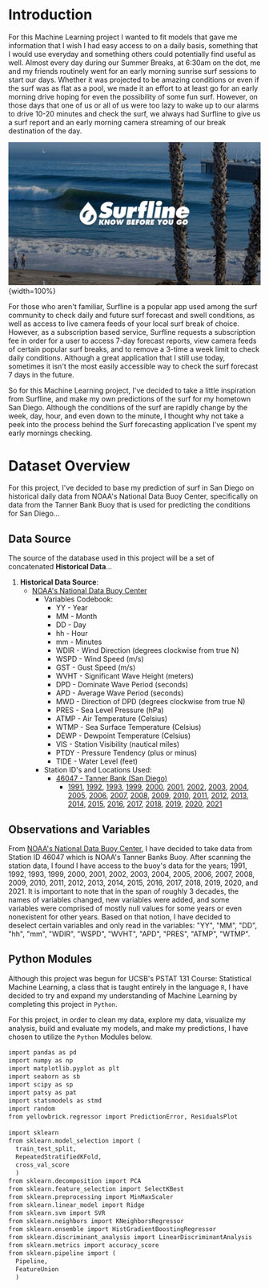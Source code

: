 # Introduction

For this Machine Learning project I wanted to fit models that gave me information that I wish I had easy access to on a daily basis, something that I would use everyday and something others could potentially find useful as well. Almost every day during our Summer Breaks, at 6:30am on the dot, me and my friends routinely went for an early morning sunrise surf sessions to start our days. Whether it was projected to be amazing conditions or even if the surf was as flat as a pool, we made it an effort to at least go for an early morning drive hoping for even the possibility of some fun surf. However, on those days that one of us or all of us were too lazy to wake up to our alarms to drive 10-20 minutes and check the surf, we always had Surfline to give us a surf report and an early morning camera streaming of our break destination of the day.  

![Fig. 1: Surfline Application Poster](131_Project_images/surfline-2019-fi.jpg){width=100%}

For those who aren't familiar, Surfline is a popular app used among the surf community to check daily and future surf forecast and swell conditions, as well as access to live camera feeds of your local surf break of choice. However, as a subscription based service, Surfline requests a subscription fee in order for a user to access 7-day forecast reports, view camera feeds of certain popular surf breaks, and to remove a 3-time a week limit to check daily conditions. Although a great application that I still use today, sometimes it isn't the most easily accessible way to check the surf forecast 7 days in the future.  
  
So for this Machine Learning project, I've decided to take a little inspiration from Surfline, and make my own predictions of the surf for my hometown San Diego. Although the conditions of the surf are rapidly change by the week, day, hour, and even down to the minute, I thought why not take a peek into the process behind the Surf forecasting application I've spent my early mornings checking.  

# Dataset Overview

For this project, I've decided to base my prediction of surf in San Diego on historical daily data from NOAA's National Data Buoy Center, specifically on data from the Tanner Bank Buoy that is used for predicting the conditions for San Diego...  

## Data Source
The source of the database used in this project will be a set of concatenated **Historical Data**...

  1. **Historical Data Source**:  
      - [NOAA's National Data Buoy Center](https://www.ndbc.noaa.gov/historical_data.shtml#stdmet)  
          - Variables Codebook:  
              - YY - Year  
              - MM - Month  
              - DD - Day  
              - hh - Hour  
              - mm - Minutes  
              - WDIR - Wind Direction (degrees clockwise from true N)  
              - WSPD - Wind Speed (m/s)  
              - GST - Gust Speed (m/s)  
              - WVHT - Significant Wave Height (meters)  
              - DPD - Dominate Wave Period (seconds)  
              - APD - Average Wave Period (seconds)  
              - MWD - Direction of DPD (degrees clockwise from true N)  
              - PRES - Sea Level Pressure (hPa)  
              - ATMP - Air Temperature (Celsius)  
              - WTMP - Sea Surface Temperature (Celsius)  
              - DEWP - Dewpoint Temperature (Celsius)  
              - VIS - Station Visibility (nautical miles)  
              - PTDY - Pressure Tendency (plus or minus)  
              - TIDE - Water Level (feet)  
          - Station ID's and Locations Used:  
              - [46047 - Tanner Bank (San Diego)](https://www.ndbc.noaa.gov/data_availability/data_avail.php?station=46047)  
                  - [1991](https://www.ndbc.noaa.gov/download_data.php?filename=46047h1991.txt.gz&dir=data/historical/stdmet/), [1992](https://www.ndbc.noaa.gov/download_data.php?filename=46047h1992.txt.gz&dir=data/historical/stdmet/), [1993](https://www.ndbc.noaa.gov/download_data.php?filename=46047h1993.txt.gz&dir=data/historical/stdmet/), [1999](https://www.ndbc.noaa.gov/download_data.php?filename=46047h1999.txt.gz&dir=data/historical/stdmet/), [2000](https://www.ndbc.noaa.gov/download_data.php?filename=46047h2000.txt.gz&dir=data/historical/stdmet/), [2001](https://www.ndbc.noaa.gov/download_data.php?filename=46047h2001.txt.gz&dir=data/historical/stdmet/), [2002](https://www.ndbc.noaa.gov/download_data.php?filename=46047h2002.txt.gz&dir=data/historical/stdmet/), [2003](https://www.ndbc.noaa.gov/download_data.php?filename=46047h2003.txt.gz&dir=data/historical/stdmet/), [2004](https://www.ndbc.noaa.gov/download_data.php?filename=46047h2004.txt.gz&dir=data/historical/stdmet/), [2005](https://www.ndbc.noaa.gov/download_data.php?filename=46047h2005.txt.gz&dir=data/historical/stdmet/), [2006](https://www.ndbc.noaa.gov/download_data.php?filename=46047h2006.txt.gz&dir=data/historical/stdmet/), [2007](https://www.ndbc.noaa.gov/download_data.php?filename=46047h2007.txt.gz&dir=data/historical/stdmet/), [2008](https://www.ndbc.noaa.gov/download_data.php?filename=46047h2008.txt.gz&dir=data/historical/stdmet/), [2009](https://www.ndbc.noaa.gov/download_data.php?filename=46047h2009.txt.gz&dir=data/historical/stdmet/), [2010](https://www.ndbc.noaa.gov/download_data.php?filename=46047h2010.txt.gz&dir=data/historical/stdmet/), [2011](https://www.ndbc.noaa.gov/download_data.php?filename=46047h2011.txt.gz&dir=data/historical/stdmet/), [2012](https://www.ndbc.noaa.gov/download_data.php?filename=46047h2012.txt.gz&dir=data/historical/stdmet/), [2013](https://www.ndbc.noaa.gov/download_data.php?filename=46047h2013.txt.gz&dir=data/historical/stdmet/), [2014](https://www.ndbc.noaa.gov/download_data.php?filename=46047h2014.txt.gz&dir=data/historical/stdmet/), [2015](https://www.ndbc.noaa.gov/download_data.php?filename=46047h2015.txt.gz&dir=data/historical/stdmet/), [2016](https://www.ndbc.noaa.gov/download_data.php?filename=46047h2016.txt.gz&dir=data/historical/stdmet/), [2017](https://www.ndbc.noaa.gov/download_data.php?filename=46047h2017.txt.gz&dir=data/historical/stdmet/), [2018](https://www.ndbc.noaa.gov/download_data.php?filename=46047h2018.txt.gz&dir=data/historical/stdmet/), [2019](https://www.ndbc.noaa.gov/download_data.php?filename=46047h2019.txt.gz&dir=data/historical/stdmet/), [2020](https://www.ndbc.noaa.gov/download_data.php?filename=46047h2020.txt.gz&dir=data/historical/stdmet/), [2021](https://www.ndbc.noaa.gov/download_data.php?filename=46047h2021.txt.gz&dir=data/historical/stdmet/)  

## Observations and Variables

From [NOAA's National Data Buoy Center](https://www.ndbc.noaa.gov/historical_data.shtml#stdmet), I have decided to take data from Station ID 46047 which is NOAA's Tanner Banks Buoy. After scanning the station data, I found I have access to the buoy's data for the years; 1991, 1992, 1993, 1999, 2000, 2001, 2002, 2003, 2004, 2005, 2006, 2007, 2008, 2009, 2010, 2011, 2012, 2013, 2014, 2015, 2016, 2017, 2018, 2019, 2020, and 2021. It is important to note that in the span of roughly 3 decades, the names of variables changed, new variables were added, and some variables were comprised of mostly null values for some years or even nonexistent for other years. Based on that notion, I have decided to deselect certain variables and only read in the variables: "YY", "MM", "DD", "hh", "mm", "WDIR", "WSPD", "WVHT", "APD", "PRES", "ATMP", "WTMP".  

## Python Modules

Although this project was begun for UCSB's PSTAT 131 Course: Statistical Machine Learning, a class that is taught entirely in the language `R`, I have decided to try and expand my understanding of Machine Learning by completing this project in `Python`.  

For this project, in order to clean my data, explore my data, visualize my analysis, build and evaluate my models, and make my predictions, I have chosen to utilize the `Python` Modules below.  

```{python class.source="fold-show"}
import pandas as pd
import numpy as np
import matplotlib.pyplot as plt
import seaborn as sb
import scipy as sp
import patsy as pat
import statsmodels as stmd
import random
from yellowbrick.regressor import PredictionError, ResidualsPlot

import sklearn
from sklearn.model_selection import (
  train_test_split, 
  RepeatedStratifiedKFold, 
  cross_val_score
  )
from sklearn.decomposition import PCA
from sklearn.feature_selection import SelectKBest
from sklearn.preprocessing import MinMaxScaler
from sklearn.linear_model import Ridge
from sklearn.svm import SVR
from sklearn.neighbors import KNeighborsRegressor
from sklearn.ensemble import HistGradientBoostingRegressor
from sklearn.discriminant_analysis import LinearDiscriminantAnalysis
from sklearn.metrics import accuracy_score
from sklearn.pipeline import (
  Pipeline, 
  FeatureUnion
  )
```
